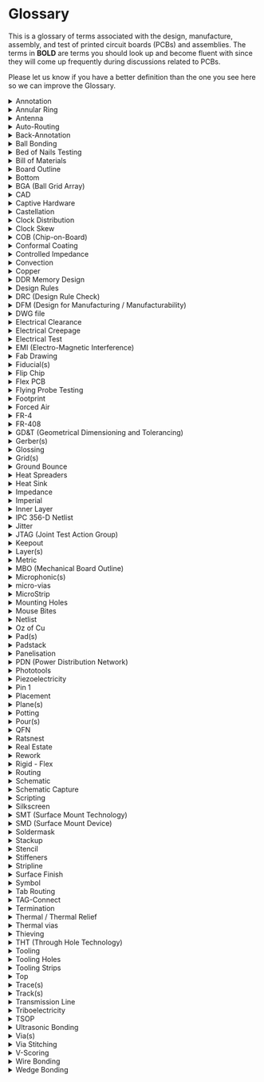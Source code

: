 # Glossary
 This is a glossary of terms associated with the design, manufacture, assembly, and test of printed circuit boards (PCBs) and assemblies. The terms in **BOLD** are terms you should look up and become fluent with since they will come up frequently during discussions related to PCBs.
 
 Please let us know if you have a better definition than the one you see here so we can improve the Glossary.
 
 <details>
    <summary>Annotation</summary>
    
    noun - the information added to a design that makes refering to things easier
            "I added the Q1 annotation."
    verb - the act of adding information (such as reference designators) to a design
           This can be done via automation or manually. It is often possible to add annotation to either the schematic or the board layout.
           "We annotated all components again to make things sequential."
</details>

<details>
   <summary>Annular Ring</summary>

    The area bounded by two circles.
</details>

 <details>
    <summary>Antenna</summary
     
    Stuff
 </details>
     
 <details>
    <summary>Auto-Routing</summary>
 
     Stuff
 </details>
 
 <details>
    <summary>Back-Annotation</summary>
 
    Stuff
 </details>
 
 <details>
    <summary>Ball Bonding</summary>
 
    Stuff
 </details>
 
 <details>
    <summary>Bed of Nails Testing</summary>
 
    Stuff
 </details>
 
 <details>
    <summary>Bill of Materials</summary>
 
    Stuff
 </details>
 
 <details>
    <summary>Board Outline</summary>
 
    Stuff
 </details>
 
 <details>
    <summary>Bottom</summary>
 
    Stuff
 </details>
 
 <details>
    <summary>BGA (Ball Grid Array)</summary>
 
    Stuff
 </details>
 
 <details>
    <summary>CAD</summary>
 
    Stuff
 </details>
 
 <details>
    <summary>Captive Hardware</summary>
 
    Stuff
 </details>
 
 <details>
    <summary>Castellation</summary>
 
    Stuff
 </details>
 
 <details>
    <summary>Clock Distribution</summary>
 
    Stuff
 </details>
 
 <details>
    <summary>Clock Skew</summary>
 
    Stuff
 </details>
 
 <details>
    <summary>COB (Chip-on-Board)</summary>
 
    Stuff
 </details>
 
 <details>
    <summary>Conformal Coating</summary>
 
    Stuff
 </details>
 
<details>
    <summary>Controlled Impedance</summary>
 
    Stuff
 </details>
 
 <details>
    <summary>Convection</summary>
 Stuff
 </details>
 
 <details>
    <summary>Copper</summary>
 Stuff
 </details>
 
 <details>
    <summary>DDR Memory Design</summary>
 Stuff
 </details>
 
 <details>
    <summary>Design Rules</summary>
 Stuff
 </details>
 
 <details>
    <summary>DRC (Design Rule Check)</summary>
 Stuff
 </details>
 
 <details>
    <summary>DFM (Design for Manufacturing / Manufacturability)</summary>
 Stuff
 </details>
 
 <details>
    <summary>DWG file</summary>
 Stuff
 </details>
 
 <details>
    <summary>Electrical Clearance</summary>
 Stuff
 </details>
 
 <details>
    <summary>Electrical Creepage</summary>
 Stuff
 </details>
 
 <details>
    <summary>Electrical Test</summary>
 Stuff
 </details>
 
 <details>
    <summary>EMI (Electro-Magnetic Interference)</summary>
 Stuff
 </details>
 
 <details>
    <summary>Fab Drawing</summary>
 Stuff
 </details>
 
 <details>
    <summary>Fiducial(s)</summary>
 Stuff
 </details>
 
 <details>
    <summary>Flip Chip</summary>
 Stuff
 </details>
 
 <details>
    <summary>Flex PCB</summary>
 Stuff
 </details>
 
 <details>
    <summary>Flying Probe Testing</summary>
 Stuff
 </details>
 
 <details>
    <summary>Footprint</summary>
 Stuff
 </details>
 
 <details>
    <summary>Forced Air</summary>
 Stuff
 </details>
 
 <details>
    <summary>FR-4</summary>
 Stuff
 </details>
 
 <details>
    <summary>FR-408</summary>
 Stuff
 </details>
 
 <details>
    <summary>GD&T (Geometrical Dimensioning and Tolerancing)</summary>
 Stuff
 </details>
 
 <details>
    <summary>Gerber(s)</summary>
 Stuff
 </details>
 
 <details>
    <summary>Glossing</summary>
 Stuff
 </details>
 
 <details>
    <summary>Grid(s)</summary>
 Stuff
 </details>
 
 <details>
    <summary>Ground Bounce</summary>
 Stuff
 </details>
 
 <details>
    <summary>Heat Spreaders</summary>
 Stuff
 </details>
 
 <details>
    <summary>Heat Sink</summary>
 Stuff
 </details>
 
 <details>
    <summary>Impedance</summary>
 Stuff
 </details>
 
 <details>
    <summary>Imperial</summary>
 Stuff
 </details>
 
 <details>
    <summary>Inner Layer</summary>
 Stuff
 </details>
 
 <details>
    <summary>IPC 356-D Netlist</summary>
 Stuff
 </details>
 
 <details>
    <summary>Jitter</summary>
 Stuff
 </details>
 
 <details>
    <summary>JTAG (Joint Test Action Group)</summary>
 Stuff
 </details>
 
 <details>
    <summary>Keepout</summary>
 Stuff
 </details>
 
 <details>
    <summary>Layer(s)</summary>
 Stuff
 </details>
 
 <details>
    <summary>Metric</summary>
 Stuff
 </details>
 
 <details>
    <summary>MBO (Mechanical Board Outline)</summary>
 Stuff
 </details>
 
 <details>
    <summary>Microphonic(s)</summary>
 Stuff
 </details>
 
 <details>
    <summary>micro-vias</summary>
 Stuff
 </details>
 
 <details>
    <summary>MicroStrip</summary>
 Stuff
 </details>
 
 <details>
    <summary>Mounting Holes</summary>
 Stuff
 </details>
 
 <details>
    <summary>Mouse Bites</summary>
 Stuff
 </details>
 
 <details>
    <summary>Netlist</summary>
 Stuff
 </details>
 
 <details>
    <summary>Oz of Cu</summary>
 Stuff
 </details>
 
 <details>
    <summary>Pad(s)</summary>
 Stuff
 </details>
 
 <details>
    <summary>Padstack</summary>
 Stuff
 </details>
 
 <details>
    <summary>Panelisation</summary>
 Stuff
 </details>
 
 <details>
    <summary>PDN (Power Distribution Network)</summary>
 Stuff
 </details>
 
 <details>
    <summary>Phototools</summary>
 Stuff
 </details>
 
 <details>
    <summary>Piezoelectricity</summary>
 Stuff
 </details>
 
 <details>
    <summary>Pin 1</summary>
 Stuff
 </details>
 
 <details>
    <summary>Placement</summary>
 Stuff
 </details>
 
 <details>
    <summary>Plane(s)</summary>
 Stuff
 </details>
 
 <details>
    <summary>Potting</summary>
 Stuff
 </details>
 
 <details>
    <summary>Pour(s)</summary>
 Stuff
 </details>
 
 <details>
    <summary>QFN</summary>
 Stuff
 </details>
 
 <details>
    <summary>Ratsnest</summary>
 Stuff
 </details>
 
 <details>
    <summary>Real Estate</summary>
 Stuff
 </details>
 
 <details>
    <summary>Rework</summary>
 Stuff
 </details>
 
 <details>
    <summary>Rigid - Flex</summary>
 Stuff
 </details>
 
 <details>
    <summary>Routing</summary>
 Stuff
 </details>
 
 <details>
    <summary>Schematic</summary>
 Stuff
 </details>
 
 <details>
    <summary>Schematic Capture</summary>
 Stuff
 </details>
 
 <details>
    <summary>Scripting</summary>
 Stuff
 </details>
 
 <details>
    <summary>Silkscreen</summary>
 Stuff
 </details>
 
 <details>
    <summary>SMT (Surface Mount Technology)</summary>
 Stuff
 </details>
 
 <details>
    <summary>SMD (Surface Mount Device)</summary>
 Stuff
 </details>
 
 <details>
    <summary>Soldermask</summary>
 Stuff
 </details>
 
 <details>
    <summary>Stackup</summary>
 Stuff
 </details>
 
 <details>
    <summary>Stencil</summary>
 Stuff
 </details>
 
 <details>
    <summary>Stiffeners</summary>
 Stuff
 </details>
 
 <details>
    <summary>Stripline</summary>
 Stuff
 </details>
 
 <details>
    <summary>Surface Finish</summary>
 Stuff
 </details>
 
 <details>
    <summary>Symbol</summary>
 Stuff
 </details>
 
 <details>
    <summary>Tab Routing</summary>
 Stuff
 </details>
 
 <details>
    <summary>TAG-Connect</summary>
 Stuff
 </details>
 
 <details>
    <summary>Termination</summary>
 Stuff
 </details>
 
 <details>
    <summary>Thermal / Thermal Relief</summary>
 Stuff
 </details>
 
 <details>
    <summary>Thermal vias</summary>
 Stuff
 </details>
 
 <details>
    <summary>Thieving</summary>
 Stuff
 </details>
 
 <details>
    <summary>THT (Through Hole Technology)</summary>
 Stuff
 </details>
 
 <details>
    <summary>Tooling</summary>
 Stuff
 </details>
 
 <details>
    <summary>Tooling Holes</summary>
 Stuff
 </details>
 
 <details>
    <summary>Tooling Strips</summary>
 Stuff
 </details>
 
 <details>
    <summary>Top</summary>
 Stuff
 </details>
 
 <details>
    <summary>Trace(s)</summary>
 Stuff
 </details>
 
 <details>
    <summary>Track(s)</summary>
 Stuff
 </details>
 
 <details>
    <summary>Transmission Line</summary>
 Stuff
 </details>
 
 <details>
    <summary>Triboelectricity</summary>
 Stuff
 </details>
 
 <details>
    <summary>TSOP</summary>
 Stuff
 </details>
 
 <details>
    <summary>Ultrasonic Bonding</summary>
 Stuff
 </details>
 
 <details>
    <summary>Via(s)</summary>
 Stuff
 </details>
 
 <details>
    <summary>Via Stitching</summary>
 Stuff
 </details>
 
 <details>
    <summary>V-Scoring</summary>
 Stuff
 </details>
 
 <details>
    <summary>Wire Bonding</summary>
 Stuff
 </details>
 
 <details>
    <summary>Wedge Bonding</summary>
 Stuff
 </details>
 
 
 
